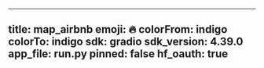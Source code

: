 
---
title: map_airbnb 
emoji: 🔥
colorFrom: indigo
colorTo: indigo
sdk: gradio
sdk_version: 4.39.0
app_file: run.py
pinned: false
hf_oauth: true
---
